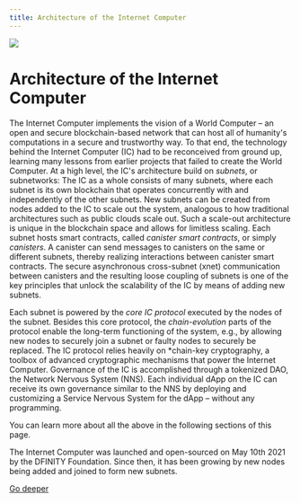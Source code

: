 ```yaml
---
title: Architecture of the Internet Computer
---
```


![](/img/subnet_architecture.png)

# Architecture of the Internet Computer

The Internet Computer implements the vision of a World Computer –  an open and secure blockchain-based network that can host all of humanity's computations in a secure and trustworthy way.
To that end, the technology behind the Internet Computer (IC) had to be reconceived from ground up, learning many lessons from earlier projects that failed to create the World Computer.
At a high level, the IC's architecture build on *subnets*, or subnetworks: The IC as a whole consists of many subnets, where each subnet is its own blockchain that operates concurrently with and independently of the other subnets.
New subnets can be created from nodes added to the IC to scale out the system, analogous to how traditional architectures such as public clouds scale out.
Such a scale-out architecture is unique in the blockchain space and allows for limitless scaling.
Each subnet hosts smart contracts, called *canister smart contracts*, or simply *canisters*.
A canister can send messages to canisters on the same or different subnets, thereby realizing interactions between canister smart contracts.
The secure asynchronous cross-subnet (xnet) communication between canisters and the resulting loose coupling of subnets is one of the key principles that unlock the scalability of the IC by means of adding new subnets.

Each subnet is powered by the *core IC protocol* executed by the nodes of the subnet.
Besides this core protocol, the *chain-evolution* parts of the protocol enable the long-term functioning of the system, e.g., by allowing new nodes to securely join a subnet or faulty nodes to securely be replaced.
The IC protocol relies heavily on *chain-key cryptography, a toolbox of advanced cryptographic mechanisms that power the Internet Computer.
Governance of the IC is accomplished through a tokenized DAO, the Network Nervous System (NNS).
Each individual dApp on the IC can receive its own governance similar to the NNS by deploying and customizing a Service Nervous System for the dApp – without any programming.

You can learn more about all the above in the following sections of this page.

The Internet Computer was launched and open-sourced on May 10th 2021 by the DFINITY Foundation.
Since then, it has been growing by new nodes being added and joined to form new subnets.

[Go deeper](/how-it-works/architecture-of-the-internet-computer/)
